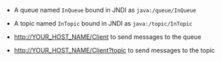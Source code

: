 * A queue named `InQueue` bound in JNDI as `java:/queue/InQueue`
* A topic named `InTopic` bound in JNDI as `java:/topic/InTopic`


* <http://YOUR_HOST_NAME/Client> to send messages to the queue
* <http://YOUR_HOST_NAME/Client?topic> to send messages to the topic
